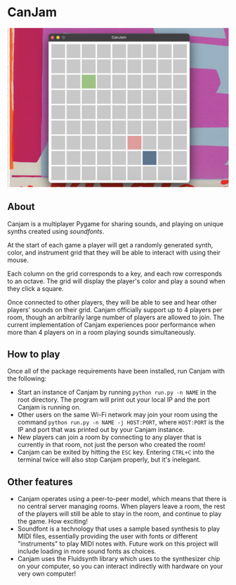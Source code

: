 # CanJam

![Canjam running with three users simultaneously sharing sound](images/summary-image.png)

## About

Canjam is a multiplayer Pygame for sharing sounds, and playing on unique synths created using *soundfonts*.

At the start of each game a player will get a randomly generated synth, color, and instrument grid that they will be able to interact with using their mouse.

Each column on the grid corresponds to a key, and each row corresponds to an octave. The grid will display the player's color and play a sound when they click a square.

Once connected to other players, they will be able to see and hear other players' sounds on their grid. Canjam officially support up to 4 players per room, though an arbitrarily large number of players are allowed to join. The current implementation of Canjam experiences poor performance when more than 4 players on in a room playing sounds simultaneously.

## How to play

Once all of the package requirements have been installed, run Canjam with the following:

- Start an instance of Canjam by running `python run.py -n NAME` in the root directory. The program will print out your local IP and the port Canjam is running on.
- Other users on the same Wi-Fi network may join your room using the command `python run.py -n NAME -j HOST:PORT`, where `HOST:PORT` is the IP and port that was printed out by your Canjam instance.
- New players can join a room by connecting to any player that is currently in that room, not just the person who created the room!
- Canjam can be exited by hitting the `ESC` key. Entering `CTRL+C` into the terminal twice will also stop Canjam properly, but it's inelegant.

## Other features

- Canjam operates using a peer-to-peer model, which means that there is no central server managing rooms. When players leave a room, the rest of the players will still be able to stay in the room, and continue to play the game. How exciting!
- Soundfont is a technology that uses a sample based synthesis to play MIDI files, essentially providing the user with fonts or different "instruments" to play MIDI notes with. Future work on this project will include loading in more sound fonts as choices.
- Canjam uses the Fluidsynth library which uses to the synthesizer chip on your computer, so you can interact indirectly with hardware on your very own computer!

